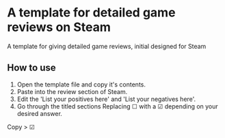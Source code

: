# A template for detailed game reviews on Steam
A template for giving detailed game reviews, initial designed for Steam

## How to use
1. Open the template file and copy it's contents.
2. Paste into the review section of Steam.
3. Edit the 'List your positives here' and 'List your negatives here'.
4. Go through the titled sections Replacing ☐ with a ☑ depending on your desired answer.

Copy > ☑
